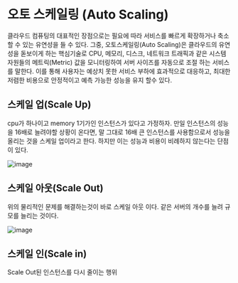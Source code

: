 # 오토 스케일링 (Auto Scaling)
클라우드 컴퓨팅의 대표적인 장점으로는 필요에 따라 서비스를 빠르게 확장하거나 축소할 수 있는 유연성을 들 수 있다.
그중, 오토스케일링(Auto Scaling)은 클라우드의 유연성을 돋보이게 하는 핵심기술로 CPU, 메모리, 디스크, 네트워크 트래픽과 같은 시스템 자원들의 메트릭(Metric) 값을 모니터링하여 서버 사이즈를 자동으로 조절 하는 서비스를 말한다.
이를 통해 사용자는 예상치 못한 서비스 부하에 효과적으로 대응하고, 최대한 저렴한 비용으로 안정적이고 예측 가능한 성능을 유지 할수 있다.

## 스케일 업(Scale Up)
cpu가 하나이고 memory 1기가인 인스턴스가 있다고 가정하자.
만일 인스턴스의 성능을 16배로 늘려야할 상황이 온다면, 말 그대로 16배 큰 인스턴스를 사용함으로서 성능을 올리는 것을 스케일 업이라고 한다.
하지만 이는 성능과 비용이 비례하지 않는다는 단점이 있다.

 ![image](https://user-images.githubusercontent.com/54339804/206960620-ec0a2554-3fc1-4e5f-ae12-5c967183a187.png)

## 스케일 아웃(Scale Out)
위의 물리적인 문제를 해결하는것이 바로 스케일 아웃 이다.
같은 서버의 개수를 늘려 규모를 늘리는 것이다.

![image](https://user-images.githubusercontent.com/54339804/206960638-682f7ffb-4ac1-4105-907a-b2a282e529d0.png)

## 스케일 인(Scale in)
Scale Out된 인스턴스를 다시 줄이는 행위
